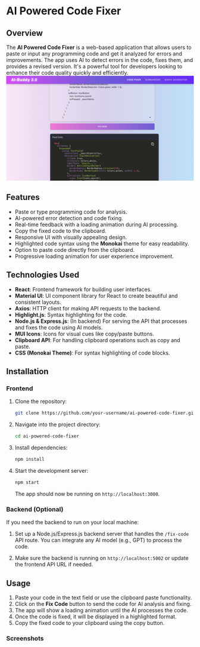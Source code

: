 
# AI Powered Code Fixer

## Overview

The **AI Powered Code Fixer** is a web-based application that allows users to paste or input any programming code and get it analyzed for errors and improvements. The app uses AI to detect errors in the code, fixes them, and provides a revised version. It's a powerful tool for developers looking to enhance their code quality quickly and efficiently.
    <img src="assets/img.png" width="auto" />

## Features

- Paste or type programming code for analysis.
- AI-powered error detection and code fixing.
- Real-time feedback with a loading animation during AI processing.
- Copy the fixed code to the clipboard.
- Responsive UI with visually appealing design.
- Highlighted code syntax using the **Monokai** theme for easy readability.
- Option to paste code directly from the clipboard.
- Progressive loading animation for user experience improvement.

## Technologies Used

- **React**: Frontend framework for building user interfaces.
- **Material UI**: UI component library for React to create beautiful and consistent layouts.
- **Axios**: HTTP client for making API requests to the backend.
- **Highlight.js**: Syntax highlighting for the code.
- **Node.js & Express.js**: (In backend) For serving the API that processes and fixes the code using AI models.
- **MUI Icons**: Icons for visual cues like copy/paste buttons.
- **Clipboard API**: For handling clipboard operations such as copy and paste.
- **CSS (Monokai Theme)**: For syntax highlighting of code blocks.

## Installation

### Frontend

1. Clone the repository:

   ```bash
   git clone https://github.com/your-username/ai-powered-code-fixer.git
   ```

2. Navigate into the project directory:

   ```bash
   cd ai-powered-code-fixer
   ```

3. Install dependencies:

   ```bash
   npm install
   ```

4. Start the development server:

   ```bash
   npm start
   ```

   The app should now be running on `http://localhost:3000`.

### Backend (Optional)

If you need the backend to run on your local machine:

1. Set up a Node.js/Express.js backend server that handles the `/fix-code` API route. You can integrate any AI model (e.g., GPT) to process the code.

2. Make sure the backend is running on `http://localhost:5002` or update the frontend API URL if needed.

## Usage

1. Paste your code in the text field or use the clipboard paste functionality.
2. Click on the **Fix Code** button to send the code for AI analysis and fixing.
3. The app will show a loading animation until the AI processes the code.
4. Once the code is fixed, it will be displayed in a highlighted format.
5. Copy the fixed code to your clipboard using the copy button.


### Screenshots
